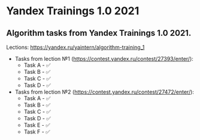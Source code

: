 # Yandex Trainings 1.0 2021
## Algorithm tasks from Yandex Trainings 1.0 2021. 
Lections: https://yandex.ru/yaintern/algorithm-training_1  
- Tasks from lection №1 (https://contest.yandex.ru/contest/27393/enter/):
    - Task A - ✅
    - Task B - ✅
    - Task C - ✅
    - Task D - ✅
- Tasks from lection №2 (https://contest.yandex.ru/contest/27472/enter/):
    - Task A - ✅
    - Task B - ✅
    - Task C - ✅
    - Task D - ✅
    - Task E - ✅
    - Task F - ✅